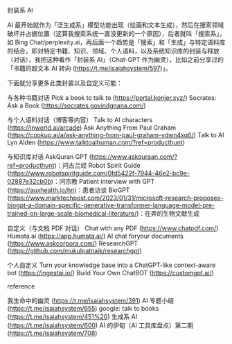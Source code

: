 封装系 AI

AI 最开始就作为「泛生成系」模型功能出现（绘画和文本生成），然后在搜索领域破坏并占据位置（这算我搜索系统一直没更新的一个原因），后者就叫「搜索系」，如 Bing Chat/perplexity.ai，再后面一个趋势是「搜索」和「生成」与特定语料库的结合，即对特定书籍、知识、领域、个人语料，以及系统知识库的封装与释放（对话），我把这种看作「封装系 AI」（Chat-GPT 作为幽灵），比如之前分享过的「书籍的超文本 AI 转向 (https://t.me/isaiahsystem/597)」。

下面就分享更多此类封装以及自定义可能：

与各种书籍对话
Pick a book to talk to (https://portal.konjer.xyz/)
Socrates: Ask a Book (https://socrates.govindgnana.com/)

与个人语料对话（博客等内容）
Talk to AI characters (https://inworld.ai/arcade)
Ask Anything From Paul Graham (https://cookup.ai/a/ask-anything-from-paul-graham-vdwn4xq6/)
Talk to AI Lyn Alden (https://www.talktoaihuman.com/?ref=producthunt)

与知识库对话
AskQuran GPT (https://www.askquraan.com/?ref=producthunt)：问古兰经
Robot Spirit Guide (https://www.robotspiritguide.com/0fd5422f-7944-46e2-bc9e-02887e32cb0b)：问宗教
Patient interview with GPT (https://auxhealth.io/hn)：患者访谈
BioGPT (https://www.marktechpost.com/2023/01/31/microsoft-research-proposes-biogpt-a-domain-specific-generative-transformer-language-model-pre-trained-on-large-scale-biomedical-literature/)：在弄的生物文献生成

自定义（与文档 PDF 对话）
Chat with any PDF (https://www.chatpdf.com/)
Humata.ai (https://app.humata.ai/)
AI chat foryour documents (https://www.askcorpora.com/)
ResearchGPT (https://github.com/mukulpatnaik/researchgpt)

个人自定义
Turn your knowledge base into a ChatGPT-like context-aware bot (https://ingestai.io/)
Build Your Own ChatBOT (https://customgpt.ai/)

reference

我生命中的幽灵 (https://t.me/isaiahsystem/391)
AI 专题小结 (https://t.me/isaiahsystem/655)
google: talk to books (https://t.me/isaiahsystem/451%20)
生成系 AI (https://t.me/isaiahsystem/600)
AI 的伊甸（AI 工具库盘点）第二期 (https://t.me/isaiahsystem/708)
